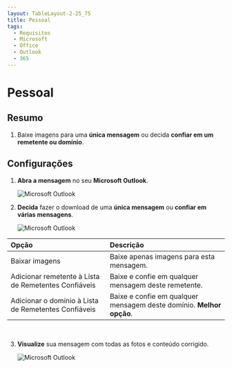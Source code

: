 ```yaml
---
layout: TableLayout-2-25_75
title: Pessoal
tags:
  - Requisitos
  - Microsoft
  - Office
  - Outlook
  - 365
---
```


# Pessoal

## Resumo

1. Baixe imagens para uma **única mensagem** ou decida **confiar em um remetente ou domínio**.

## Configurações

1. **Abra a mensagem** no seu **Microsoft Outlook**.

   ![Microsoft Outlook](https://cdn.phishx.io/phishx-docs/images/phishx_settings_docs_outlook_safe_senders_list_01.jpg)

2. **Decida** fazer o download de uma **única mensagem** ou **confiar em várias mensagens**.

   ![Microsoft Outlook](https://cdn.phishx.io/phishx-docs/images/phishx_settings_docs_outlook_safe_senders_list_02.jpg)

| Opção                                                | Descrição                                                            |
| :--------------------------------------------------- | :------------------------------------------------------------------- |
| Baixar imagens                                       | Baixe apenas imagens para esta mensagem.                             |
| Adicionar remetente à Lista de Remetentes Confiáveis | Baixe e confie em qualquer mensagem deste remetente.                 |
| Adicionar o domínio à Lista de Remetentes Confiáveis | Baixe e confie em qualquer mensagem deste domínio. **Melhor opção**. |

<br>

3. **Visualize** sua mensagem com todas as fotos e conteúdo corrigido.

   ![Microsoft Outlook](https://cdn.phishx.io/phishx-docs/images/phishx_settings_docs_outlook_safe_senders_list_03.jpg)
